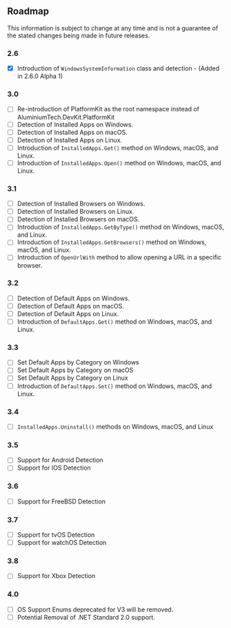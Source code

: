## Roadmap
This information is subject to change at any time and is not a guarantee of the stated changes being made in future releases.

### 2.6
- [x] Introduction of ``WindowsSystemInformation`` class and detection - (Added in 2.6.0 Alpha 1)

### 3.0
- [ ] Re-introduction of PlatformKit as the root namespace instead of AluminiumTech.DevKit.PlatformKit
- [ ] Detection of Installed Apps on Windows.
- [ ] Detection of Installed Apps on macOS.
- [ ] Detection of Installed Apps on Linux.
- [ ] Introduction of ``InstalledApps.Get()`` method on Windows, macOS, and Linux.
- [ ] Introduction of ``InstalledApps.Open()`` method on Windows, macOS, and Linux.

### 3.1
- [ ] Detection of Installed Browsers on Windows.
- [ ] Detection of Installed Browsers on Linux.
- [ ] Detection of Installed Browsers on macOS.
- [ ] Introduction of ``InstalledApps.GetByType()`` method on Windows, macOS, and Linux.
- [ ] Introduction of ``InstalledApps.GetBrowsers()`` method on Windows, macOS, and Linux.
- [ ] Introduction of ``OpenUrlWith`` method to allow opening a URL in a specific browser.

### 3.2
- [ ] Detection of Default Apps on Windows.
- [ ] Detection of Default Apps on macOS.
- [ ] Detection of Default Apps on Linux.
- [ ] Introduction of ``DefaultApps.Get()`` method on Windows, macOS, and Linux.

### 3.3
- [ ] Set Default Apps by Category on Windows
- [ ] Set Default Apps by Category on macOS
- [ ] Set Default Apps by Category on Linux
- [ ] Introduction of ``DefaultApps.Set()`` method on Windows, macOS, and Linux.

### 3.4
- [ ] ``InstalledApps.Uninstall()`` methods on Windows, macOS, and Linux

### 3.5
- [ ] Support for Android Detection
- [ ] Support for IOS Detection

### 3.6
- [ ] Support for FreeBSD Detection

### 3.7
- [ ] Support for tvOS Detection
- [ ] Support for watchOS Detection

### 3.8
- [ ] Support for Xbox Detection

### 4.0
- [ ] OS Support Enums deprecated for V3 will be removed.
- [ ] Potential Removal of .NET Standard 2.0 support.

